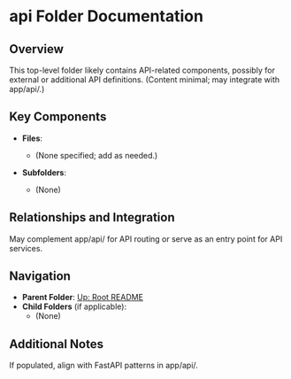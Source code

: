# api Folder Documentation

## Overview
This top-level folder likely contains API-related components, possibly for external or additional API definitions. (Content minimal; may integrate with app/api/.)

## Key Components
- **Files**:
  - (None specified; add as needed.)

- **Subfolders**:
  - (None)

## Relationships and Integration
May complement app/api/ for API routing or serve as an entry point for API services.

## Navigation
- **Parent Folder**: [Up: Root README](../README.md)
- **Child Folders** (if applicable): 
  - (None)

## Additional Notes
If populated, align with FastAPI patterns in app/api/.
